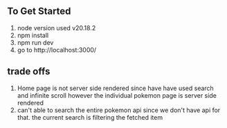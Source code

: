 ## To Get Started

1. node version used v20.18.2
2. npm install
3. npm run dev
4. go to http://localhost:3000/

## trade offs

1. Home page is not server side rendered since have have used search and infinite scroll however the individual pokemon page is server side rendered
2. can't able to search the entire pokemon api since we don't have api for that. the current search is filtering the fetched item
